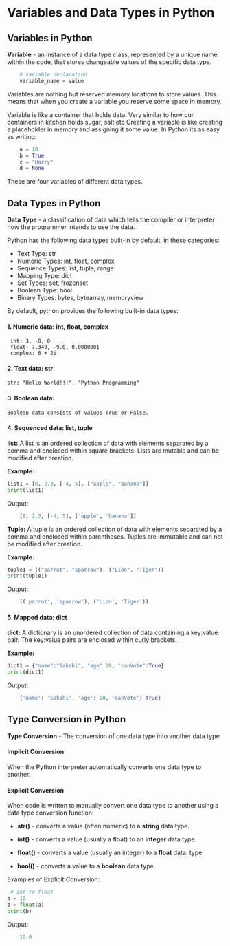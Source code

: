 # Variables and Data Types in Python 

## Variables in Python

**Variable** - an instance of a data type class, represented by a unique name within the code, that stores changeable values of the specific data type.

```python
    # variable declaration
    variable_name = value
```
Variables are nothing but reserved memory locations to store values. This means that when you create a variable you reserve some space in memory.

Variable is like a container that holds data. Very similar to how our containers in kitchen holds sugar, salt etc Creating a variable is like creating a placeholder in memory and assigning it some value. In Python its as easy as writing:

```python
    a = 10
    b = True
    c = "Harry"
    d = None
 ```
These are four variables of different data types.

## Data Types in Python

**Data Type** - a classification of data which tells the compiler or interpreter how the programmer intends to use the data.

Python has the following data types built-in by default, in these categories:

* Text Type:	str
* Numeric Types:	int, float, complex
* Sequence Types:	list, tuple, range
* Mapping Type:	dict
* Set Types:	set, frozenset
* Boolean Type:	bool
* Binary Types:	bytes, bytearray, memoryview

By default, python provides the following built-in data types:

#### 1. Numeric data: int, float, complex
     int: 3, -8, 0
     float: 7.349, -9.0, 0.0000001
     complex: 6 + 2i

#### 2. Text data: str

    str: "Hello World!!!", "Python Programming"

#### 3. Boolean data:
    Boolean data consists of values True or False.

#### 4. Sequenced data: list, tuple 

**list:** A list is an ordered collection of data with elements separated by a comma and enclosed within square brackets. Lists are mutable and can be modified after creation.

**Example:**
```python 
list1 = [8, 2.3, [-4, 5], ["apple", "banana"]]
print(list1)
```
Output:

```python
    [8, 2.3, [-4, 5], ['apple', 'banana']]
```

**Tuple:** A tuple is an ordered collection of data with elements separated by a comma and enclosed within parentheses. Tuples are immutable and can not be modified after creation.

**Example:**

```python
tuple1 = (("parrot", "sparrow"), ("Lion", "Tiger"))
print(tuple1)
```

Output:
    
```python
    (('parrot', 'sparrow'), ('Lion', 'Tiger'))
```

#### 5. Mapped data: dict
**dict:** A dictionary is an unordered collection of data containing a key:value pair. The key:value pairs are enclosed within curly brackets.

**Example:**
```python
dict1 = {"name":"Sakshi", "age":20, "canVote":True}
print(dict1)
```
Output:
```python
    {'name': 'Sakshi', 'age': 20, 'canVote': True}
```

## Type Conversion in Python

**Type Conversion** - The conversion of one data type into another data type.

#### Implicit Conversion
 When the Python interpreter automatically converts one data type to another.

#### Explicit Conversion 
When code is written to manually convert one data type to another using a data type conversion function:

- **str()** - converts a value (often numeric) to a **string** data type.

- **int()** - converts a value (usually a float) to an **integer** data type.

- **float()** - converts a value (usually an integer) to a **float** data. type

- **bool()** - converts a value to a **boolean** data type.

Examples of Explicit Conversion:

```python
 # int to float
a = 10
b = float(a)
print(b)
```
Output:
```python
    10.0
``````